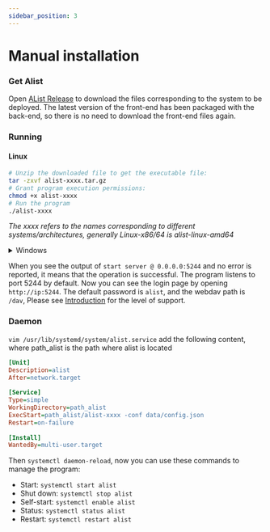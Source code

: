 ```yaml
---
sidebar_position: 3
---
```


# Manual installation

### Get Alist
Open [AList Release](https://github.com/Xhofe/alist/releases) to download the files corresponding to the system to be deployed. The latest version of the front-end has been packaged with the back-end, so there is no need to download the front-end files again.

### Running

#### Linux
```bash
# Unzip the downloaded file to get the executable file:
tar -zxvf alist-xxxx.tar.gz
# Grant program execution permissions:
chmod +x alist-xxxx
# Run the program
./alist-xxxx
```
*The xxxx refers to the names corresponding to different systems/architectures, generally Linux-x86/64 is alist-linux-amd64*

<details>
  <summary>Windows</summary>
  <div>
    Decompress the obtained zip package directly and start alist-xxxx.exe.
  </div>
</details>

When you see the output of `start server @ 0.0.0.0:5244` and no error is reported, it means that the operation is successful. The program listens to port 5244 by default. Now you can see the login page by opening `http://ip:5244`. The default password is `alist`, and the webdav path is `/dav`, Please see [Introduction](../intro.md) for the level of support.

### Daemon
`vim /usr/lib/systemd/system/alist.service` add the following content, where path_alist is the path where alist is located
```ini
[Unit]
Description=alist
After=network.target
 
[Service]
Type=simple
WorkingDirectory=path_alist
ExecStart=path_alist/alist-xxxx -conf data/config.json
Restart=on-failure
 
[Install]
WantedBy=multi-user.target
```
Then `systemctl daemon-reload`, now you can use these commands to manage the program:
- Start: `systemctl start alist`
- Shut down: `systemctl stop alist`
- Self-start: `systemctl enable alist`
- Status: `systemctl status alist`
- Restart: `systemctl restart alist`